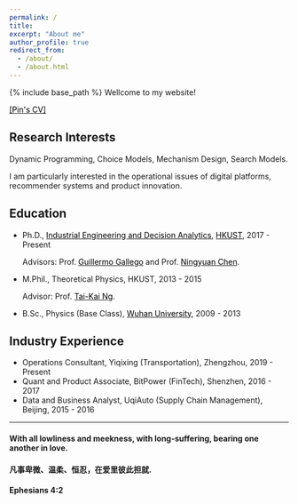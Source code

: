 ```yaml
---
permalink: /
title: 
excerpt: "About me"
author_profile: true
redirect_from: 
  - /about/
  - /about.html
---
```


{% include base_path %}
Wellcome to my website!

<a href="https://www.dropbox.com/s/3brum0rp71b95f3/Cv_pingao.pdf?dl=0" target="_blank"><span style="color:black">[Pin's CV]</span></a>

## Research Interests
Dynamic Programming, Choice Models, Mechanism Design, Search Models.

I am particularly interested in the operational issues of digital platforms, recommender systems and product innovation.

## Education
- Ph.D., <a href="https://ieda.ust.hk/eng/index.php" target="_blank"><span style="color:black">Industrial Engineering and Decision Analytics</span></a>, <a href="https://www.ust.hk/home" target="_blank"><span style="color:black">HKUST</span></a>,  2017 - Present

  Advisors: Prof. <a href="https://ieda.ust.hk/dfaculty/ggallego/" target="_blank"><span style="color:black">Guillermo Gallego</span></a> and Prof. <a href="http://individual.utoronto.ca/ningyuanchen/" target="_blank"><span style="color:black">Ningyuan Chen</span></a>.
  
- M.Phil., Theoretical Physics, HKUST, 2013 - 2015

  Advisor: Prof. <a href="https://physics.ust.hk/eng/people_detail.php?pplcat=1&id=7" target="_blank"><span style="color:black">Tai-Kai Ng</span></a>.

- B.Sc., Physics (Base Class), <a href="https://en.whu.edu.cn/" target="_blank"><span style="color:black">Wuhan University</span></a>, 2009 - 2013

## Industry Experience
- Operations Consultant, Yiqixing (Transportation), Zhengzhou, 2019 - Present
- Quant and Product Associate, BitPower (FinTech), Shenzhen,  2016 - 2017
- Data and Business Analyst, UqiAuto (Supply Chain Management), Beijing, 2015 - 2016

***
  
#### With all lowliness and meekness, with long-suffering, bearing one another in love. 
#### 凡事卑微、温柔、恒忍，在爱里彼此担就.
#### Ephesians 4:2


